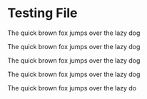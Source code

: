 # Testing File

The quick brown fox jumps over the lazy dog

The quick brown fox jumps over the lazy dog

The quick brown fox jumps over the lazy dog

The quick brown fox jumps over the lazy dog

The quick brown fox jumps over the lazy do

